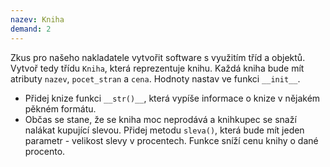 ```yaml
---
nazev: Kniha
demand: 2
---
```


Zkus pro našeho nakladatele vytvořit software s využitím tříd a objektů. Vytvoř tedy třídu `Kniha`, která reprezentuje knihu. Každá kniha bude mít atributy `nazev`, `pocet_stran` a `cena`. Hodnoty nastav ve funkci `__init__`. 

- Přidej knize funkci `__str()__`, která vypíše informace o knize v nějakém pěkném formátu.
- Občas se stane, že se kniha moc neprodává a knihkupec se snaží nalákat kupující slevou. Přidej metodu `sleva()`, která bude mít jeden parametr - velikost slevy v procentech. Funkce sníží cenu knihy o dané procento.
